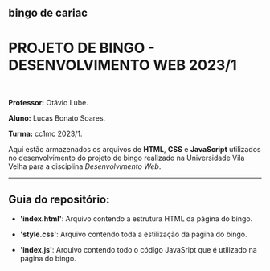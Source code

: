## bingo de cariac
# PROJETO DE BINGO - DESENVOLVIMENTO WEB 2023/1

<br>


**Professor:** Otávio Lube.

**Aluno:** Lucas Bonato Soares.

**Turma:** cc1mc 2023/1.

Aqui estão armazenados os arquivos de **HTML**, **CSS** e **JavaScript** utilizados no desenvolvimento do projeto de bingo realizado na Universidade Vila Velha para a disciplina *Desenvolvimento Web*.

<hr>

## Guia do repositório:

* **'index.html'**: Arquivo contendo a estrutura HTML da página do bingo.

* **'style.css'**: Arquivo contendo toda a estilização da página do bingo.

* **'index.js'**: Arquivo contendo todo o código JavaSript que é utilizado na página do bingo.
